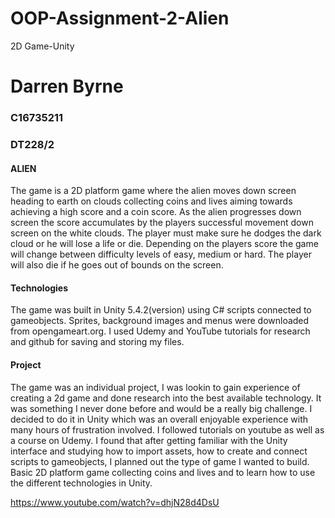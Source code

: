 
# OOP-Assignment-2-Alien
2D Game-Unity

# Darren Byrne
### C16735211 
### DT228/2

#### ALIEN 

The game is a 2D platform game where the alien moves down screen heading to earth on clouds collecting coins and lives aiming towards achieving a high score and a coin score. As the alien progresses down screen the score accumulates by the players successful movement down screen on the white clouds. The player must make sure he dodges the dark cloud or he will lose a life or die. Depending on the players score the game will change between difficulty levels of easy, medium or hard. The player will also die if he goes out of bounds on the screen.

#### Technologies 

The game was built in Unity 5.4.2(version) using C# scripts connected to gameobjects. Sprites, background images and menus were downloaded from opengameart.org. I used Udemy and YouTube tutorials for research and github for saving and storing my files.

#### Project 

The game was an individual project, I was lookin to gain experience of creating a 2d game and done research into the best available technology. It was something I never done before and would be a really big challenge. I decided to do it in Unity which was an overall enjoyable experience with many hours of frustration involved. I followed tutorials on youtube as well as a course on Udemy. I found that after getting familiar with the Unity interface and studying how to import assets, how to create and connect scripts to gameobjects, I planned out the type of game I wanted to build. Basic 2D platform game collecting coins and lives and to learn how to use the different technologies in Unity.

https://www.youtube.com/watch?v=dhjN28d4DsU
